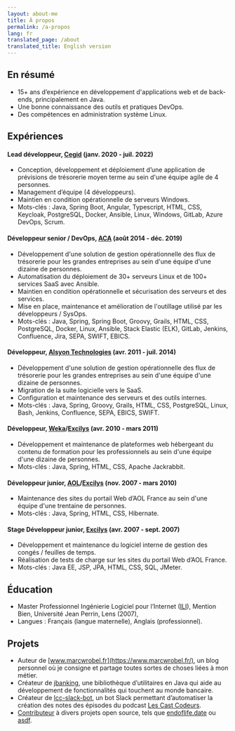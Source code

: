 ```yaml
---
layout: about-me
title: À propos
permalink: /a-propos
lang: fr
translated_page: /about
translated_title: English version
---
```


## En résumé

- 15+ ans d’expérience en développement d'applications web et de back-ends, principalement en Java.
- Une bonne connaissance des outils et pratiques DevOps.
- Des compétences en administration système Linux.

## Expériences

#### Lead développeur, [Cegid](https://www.linkedin.com/company/cegid/) (janv. 2020 - juil. 2022)

- Conception, développement et déploiement d’une application de prévisions de trésorerie moyen
  terme au sein d'une équipe agile de 4 personnes.
- Management d’équipe (4 développeurs).
- Maintien en condition opérationnelle de serveurs Windows.
- Mots-clés : Java, Spring Boot, Angular, Typescript, HTML, CSS, Keycloak, PostgreSQL, Docker,
  Ansible, Linux, Windows, GitLab, Azure DevOps, Scrum.

#### Développeur senior / DevOps, [ACA](https://www.cegid.com/fr/presse/cegid-confirme-lacquisition-daca/) (août 2014 - déc. 2019)

- Développement d'une solution de gestion opérationnelle des flux de trésorerie pour les grandes
  entreprises au sein d'une équipe d'une dizaine de personnes.
- Automatisation du déploiement de 30+ serveurs Linux et de 100+ services SaaS avec Ansible.
- Maintien en condition opérationnelle et sécurisation des serveurs et des services.
- Mise en place, maintenance et amélioration de l'outillage utilisé par les développeurs / SysOps.
- Mots-clés : Java, Spring, Spring Boot, Groovy, Grails, HTML, CSS, PostgreSQL, Docker, Linux,
  Ansible, Stack Elastic (ELK), GitLab, Jenkins, Confluence, Jira, SEPA, SWIFT, EBICS.

#### Développeur, [Alsyon Technologies](https://www.cambonpartners.com/en/transactions/none-none-62) (avr. 2011 - juil. 2014)

- Développement d'une solution de gestion opérationnelle des flux de trésorerie pour les grandes
  entreprises au sein d'une équipe d'une dizaine de personnes.
- Migration de la suite logicielle vers le SaaS.
- Configuration et maintenance des serveurs et des outils internes.
- Mots-clés : Java, Spring, Groovy, Grails, HTML, CSS, PostgreSQL, Linux, Bash, Jenkins, Confluence,
  SEPA, EBICS, SWIFT.

#### Développeur, [Weka](https://www.linkedin.com/company/weka-france/)/[Excilys](https://www.linkedin.com/company/groupe-excilys/) (avr. 2010 - mars 2011)

- Développement et maintenance de plateformes web hébergeant du contenu de formation pour les
  professionnels au sein d'une équipe d'une dizaine de personnes.
- Mots-clés : Java, Spring, HTML, CSS, Apache Jackrabbit.

#### Développeur junior, [AOL](https://www.linkedin.com/company/aol/)/[Excilys](https://www.linkedin.com/company/groupe-excilys/) (nov. 2007 - mars 2010)

- Maintenance des sites du portail Web d’AOL France au sein d'une équipe d'une trentaine de
  personnes.
- Mots-clés : Java, Spring, HTML, CSS, Hibernate.

#### Stage Développeur junior, [Excilys](https://www.linkedin.com/company/groupe-excilys/) (avr. 2007 - sept. 2007)

- Développement et maintenance du logiciel interne de gestion des congés / feuilles de temps.
- Réalisation de tests de charge sur les sites du portail Web d’AOL France.
- Mots-clés : Java EE, JSP, JPA, HTML, CSS, SQL, JMeter.

## Éducation

- Master Professionnel Ingénierie Logiciel pour l’Internet
  ([ILI](https://www.cril.univ-artois.fr/master/ili/m2proili-home.html)), Mention Bien, Université
  Jean Perrin, Lens (2007),
- Langues : Français (langue maternelle), Anglais (professionnel).

## Projets

- Auteur de [www.marcwrobel.fr](https://www.marcwrobel.fr/), un blog personnel où je consigne et
  partage toutes sortes de choses liées à mon métier.
- Créateur de [jbanking](https://github.com/marcwrobel/jbanking), une bibliothèque d’utilitaires
  en Java qui aide au développement de fonctionnalités qui touchent au monde bancaire.
- Créateur de [lcc-slack-bot](https://github.com/lescastcodeurs/lcc-slack-bot), un
  bot Slack permettant d’automatiser la création des notes des épisodes du podcast
  [Les Cast Codeurs](https://lescastcodeurs.com/).
- [Contributeur](https://github.com/marcwrobel) à divers projets open source, tels
  que [endoflife.date](https://github.com/endoflife-date/endoflife.date) ou
  [asdf](https://github.com/asdf-community).
